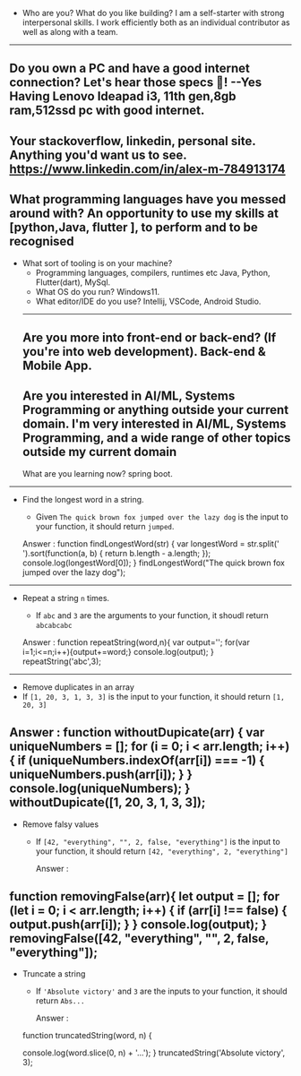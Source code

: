 - Who are you? What do you like building?
I am a self-starter with strong interpersonal skills. I work efficiently both as an individual contributor as well as along with a team.
------------------------------------------------------------------------------------------------
Do you own a PC and have a good internet
 connection? Let's hear those specs 💪!
--Yes Having Lenovo Ideapad i3, 11th gen,8gb ram,512ssd pc with good internet.
------------------------------------------------------------------------------------------------
Your stackoverflow, linkedin, personal site.
Anything you'd want us to see.
https://www.linkedin.com/in/alex-m-784913174
------------------------------------------------------------------------------------------------
What programming languages have you messed around with?
An opportunity to use my skills at [python,Java, flutter ], to perform and to be recognised
------------------------------------------------------------------------------------------------
- What sort of tooling is on your machine?
  - Programming languages, compilers, runtimes etc
  Java, Python, Flutter(dart), MySql. 
  - What OS do you run?
  Windows11.
  - What editor/IDE do you use?
  Intellij, VSCode, Android Studio.
  ------------------------------------------------------------------------------------------------
  Are you more into front-end or back-end? (If you're
  into web development).
  Back-end & Mobile App.
  ------------------------------------------------------------------------------------------------
  Are you interested in AI/ML, Systems Programming
  or anything outside your current domain.
  I'm very interested in AI/ML, Systems Programming, and a wide range of other topics outside my current domain
  ------------------------------------------------------------------------------------------------
  What are you learning now?
  spring boot.
------------------------------------------------------------------------------------------------


- Find the longest word in a string.
  - Given `The quick brown fox jumped over the lazy dog` is the input to your function, it should return `jumped`.

  Answer :
  function findLongestWord(str) {
    var longestWord = str.split(' ').sort(function(a, b) { return b.length - a.length; });
    console.log(longestWord[0]);
  }
  findLongestWord("The quick brown fox jumped over the lazy dog");
------------------------------------------------------------------------------------------------
- Repeat a string `n` times.
  - If `abc` and `3` are the arguments to your function, it shoudl return `abcabcabc`

  Answer :
  function repeatString(word,n){
  var output='';
  for(var i=1;i<=n;i++){output+=word;}
  console.log(output);
 }
 repeatString('abc',3);
------------------------------------------------------------------------------------------------
 - Remove duplicates in an array
  - If `[1, 20, 3, 1, 3, 3]` is the input to your
  function, it should return `[1, 20, 3]`

  Answer :
  function withoutDupicate(arr) {
  var uniqueNumbers = [];
  for (i = 0; i < arr.length; i++) {
    if (uniqueNumbers.indexOf(arr[i]) === -1) {
      uniqueNumbers.push(arr[i]);
    }
  }
  console.log(uniqueNumbers);
}
withoutDupicate([1, 20, 3, 1, 3, 3]);
------------------------------------------------------------------------------------------------
- Remove falsy values
  - If `[42, "everything", "", 2, false, "everything"]` is the input to your function, it should return `[42, "everything", 2, "everything"]`

    Answer :

function removingFalse(arr){
    let output = [];
for (let i = 0; i < arr.length; i++) {
  if (arr[i] !== false) {
    output.push(arr[i]);
  }
}
console.log(output);
}
removingFalse([42, "everything", "", 2, false, "everything"]);
------------------------------------------------------------------------------------------------

- Truncate a string
  - If `'Absolute victory'` and `3` are the inputs to
  your function, it should return `Abs...`

    Answer :

  function truncatedString(word, n) {

  console.log(word.slice(0, n) + '...');
}
truncatedString('Absolute victory', 3);

